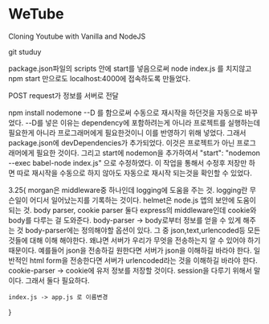 # WeTube

Cloning Youtube with Vanilla and NodeJS

git studuy

package.json파일의 scripts 안에 start를 넣음으로써 node index.js 를 치지않고 npm start 만으로도 localhost:4000에 접속하도록 만들었다.

POST request가 정보를 서버로 전달

<!-- 수동으로 재시작하는 부분을 자동으로 되게끔 수정한 내역을 밑에 적어놓았다. -->
npm install nodemone --D 를 함으로써 수동으로 재시작을 하던것을 자동으로 바꾸었다. --D를 넣은 이유는 dependency에 포함하려는게 아니라
프로젝트를 실행하는데 필요한게 아니라 프로그래머에게 필요한것이니 이를 반영하기 위해 넣었다.
그래서 package.json에 devDependencies가 추가되었다.
이것은 프로젝트가 아닌 프로그래머에게 필요한 것이다.
그리고 start에 nodemon을 추가하여서  "start": "nodemon --exec babel-node index.js" 으로 수정하였다.
이 작업을 통해서 수정후 저장만 하면 따로 재시작을 수동으로 하지 않아도 자동으로 재시작 되는것을 확인할 수 있었다.

3.25{
    morgan은 middleware중 하나인데 logging에 도움을 주는 것.
        logging란 무슨일이 어디서 일어났는지를 기록하는 것이다.
    helmet은 node.js 앱의 보안에 도움이 되는 것.
    body parser, cookie parser 둘다 express의 middleware인데 cookie와 body를 다루는 걸 도와준다.
        body-parser -> body로부터 정보를 얻을 수 있게 해주는 것
            body-parser에는 정의해야할 옵션이 있다. 그 중 json,text,urlencoded등 모든 것들에 대해 이해 해야한다. 왜냐면 서버가 우리가 무엇을 전송하는지 알 수 있어야 하기 때문이다. 예를들어 json을 전송하길 원한다면 서버가 json을 이해하길 바라야 한다. 일반적인 html form을 전송한다면 서버가 urlencoded라는 것을 이해하길 바라야 한다.
        cookie-parser -> cookie에 유저 정보를 저장할 것이다. session을 다루기 위해서 말이다.
        그래서 둘다 필요하다.
    
    index.js -> app.js 로 이름변경
}